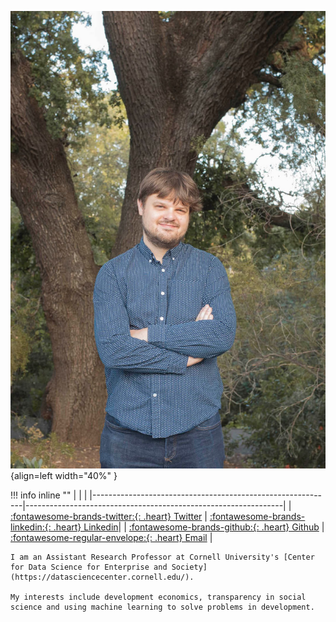 ![UC Davis](assets/images/jmp.jpeg){align=left width="40%" }

!!! info inline ""
    |                                                            |                                                                |
    |------------------------------------------------------------|----------------------------------------------------------------|
    | [:fontawesome-brands-twitter:{: .heart} Twitter](https://twitter.com/econaleks)  | [:fontawesome-brands-linkedin:{: .heart} Linkedin](https://www.linkedin.com/in/aleksandr-michuda-3a839b149/)|
    | [:fontawesome-brands-github:{: .heart} Github](https://github.com/amichuda) | [:fontawesome-regular-envelope:{: .heart} Email](mailto:am2497@cornell.edu) |

    I am an Assistant Research Professor at Cornell University's [Center for Data Science for Enterprise and Society](https://datasciencecenter.cornell.edu/).

    My interests include development economics, transparency in social science and using machine learning to solve problems in development.



<!-- ## Appointments and Experience

|    |                                           |         |
|----|-------------------------------------------|---------|
|2021+| Assistant Research Professor|Center for Data Science for Enterprise and Society, Cornell University |

## Education

|    |                                           |         |
|----|-------------------------------------------|---------|
|2021| PhD Agricultural and Resource Economics, UC Davis|PhD |
|2014| B.A./M.A. Economics CUNY Hunter College| *summa cum laude*|
|2014| B.A. Philosophy CUNY Hunter College    | *summa cum laude*|


## Languages and Skills

:us: English: Fluent

:ru: Russian: Fluent

:ua: Ukrainian: Basic Knowledge

## Technical Skills

Python, STATA, LaTeX, R, Github, Bash -->


